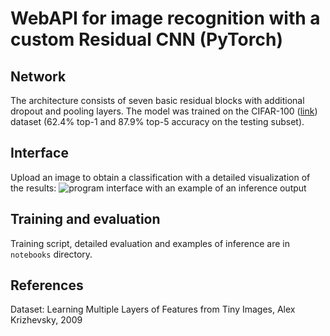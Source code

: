 # WebAPI for image recognition with a custom Residual CNN (PyTorch)

## Network

The architecture consists of seven basic residual blocks with additional dropout and pooling layers.
The model was trained on the CIFAR-100 ([link](https://www.cs.toronto.edu/~kriz/cifar.html)) dataset (62.4% top-1 and 87.9% top-5 accuracy on the testing subset).

## Interface

Upload an image to obtain a classification with a detailed visualization of the results:
![program interface with an example of an inference output](blob/main/interface.jpg?raw=true)

## Training and evaluation

Training script, detailed evaluation and examples of inference are in `notebooks` directory.

## References

Dataset: Learning Multiple Layers of Features from Tiny Images, Alex Krizhevsky, 2009
